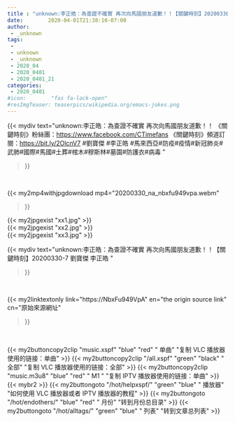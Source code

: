 ```yaml
---
title : "unknown:李正皓：為查證不確實 再次向馬國朋友道歉！！【關鍵時刻】20200330-7 劉寶傑 李正皓 "
date:        2020-04-01T21:38:10-07:00
author:
 - _unknown
tags:
 - 
 - unknown
 - _unknown
 - 2020_04
 - 2020_0401
 - 2020_0401_21
categories:
 - 2020_0401
#icon:        "fas fa-lock-open"
#resImgTeaser: teaserpics/wikipedia.org/emacs-jokes.png
---
```







{{< mydiv text="unknown:李正皓：為查證不確實 再次向馬國朋友道歉！！  《關鍵時刻》粉絲團：https://www.facebook.com/CTimefans 《關鍵時刻》頻道訂閱：https://bit.ly/2OlcnV7  #劉寶傑 #李正皓 #馬來西亞#防疫#疫情#新冠肺炎#武肺#國際#馬國#土葬#棺木#穆斯林#墓園#防護衣#病毒 "
>}}
<br>


{{< my2mp4withjpgdownload mp4="20200330_na_nbxfu949vpa.webm"
>}}

{{< my2jpgexist "xx1.jpg" >}}<br>
{{< my2jpgexist "xx2.jpg" >}}<br>
{{< my2jpgexist "xx3.jpg" >}}<br>



{{< mydiv text="unknown:李正皓：為查證不確實 再次向馬國朋友道歉！！【關鍵時刻】20200330-7 劉寶傑 李正皓 "
>}}
<br>

{{< my2linktextonly link="https://NbxFu949VpA"
en="the origin source link" cn="原始來源網址"
>}}


<br>


{{< my2buttoncopy2clip "music.xspf"        "blue"   "red"    " 单曲"  "复制 VLC 播放器使用的链接：单曲" >}} {{< my2buttoncopy2clip "/all.xspf"         "green"  "black"  " 全部"  "复制 VLC 播放器使用的链接：全部" >}} {{< my2buttoncopy2clip "music.m3u8"        "blue"   "red"    " M1 "    "复制 IPTV 播放器使用的链接：单曲" >}} {{< mybr2 >}} {{< my2buttongoto      "/hot/helpxspf/"    "green"  "blue"   " 播放器" "如何使用 VLC 播放器或者 IPTV 播放器的教程" >}} {{< my2buttongoto      "/hot/endothers/"   "blue"   "red"    " 月份"   "转到月份总目录" >}} {{< my2buttongoto      "/hot/alltags/"     "green"  "blue"   " 列表"   "转到文章总列表" >}} 
